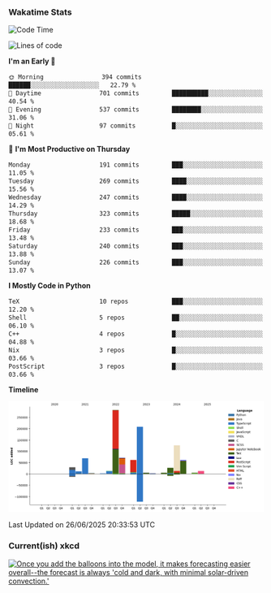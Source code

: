 ### Wakatime Stats
<!--START_SECTION:waka-->
![Code Time](http://img.shields.io/badge/Code%20Time-3%2C300%20hrs%2039%20mins-blue)

![Lines of code](https://img.shields.io/badge/From%20Hello%20World%20I%27ve%20Written-995.9%20thousand%20lines%20of%20code-blue)

**I'm an Early 🐤** 

```text
🌞 Morning                394 commits         ██████░░░░░░░░░░░░░░░░░░░   22.79 % 
🌆 Daytime                701 commits         ██████████░░░░░░░░░░░░░░░   40.54 % 
🌃 Evening                537 commits         ████████░░░░░░░░░░░░░░░░░   31.06 % 
🌙 Night                  97 commits          █░░░░░░░░░░░░░░░░░░░░░░░░   05.61 % 
```
📅 **I'm Most Productive on Thursday** 

```text
Monday                   191 commits         ███░░░░░░░░░░░░░░░░░░░░░░   11.05 % 
Tuesday                  269 commits         ████░░░░░░░░░░░░░░░░░░░░░   15.56 % 
Wednesday                247 commits         ████░░░░░░░░░░░░░░░░░░░░░   14.29 % 
Thursday                 323 commits         █████░░░░░░░░░░░░░░░░░░░░   18.68 % 
Friday                   233 commits         ███░░░░░░░░░░░░░░░░░░░░░░   13.48 % 
Saturday                 240 commits         ███░░░░░░░░░░░░░░░░░░░░░░   13.88 % 
Sunday                   226 commits         ███░░░░░░░░░░░░░░░░░░░░░░   13.07 % 
```


**I Mostly Code in Python** 

```text
TeX                      10 repos            ███░░░░░░░░░░░░░░░░░░░░░░   12.20 % 
Shell                    5 repos             ██░░░░░░░░░░░░░░░░░░░░░░░   06.10 % 
C++                      4 repos             █░░░░░░░░░░░░░░░░░░░░░░░░   04.88 % 
Nix                      3 repos             █░░░░░░░░░░░░░░░░░░░░░░░░   03.66 % 
PostScript               3 repos             █░░░░░░░░░░░░░░░░░░░░░░░░   03.66 % 
```



**Timeline**

![Lines of Code chart](https://raw.githubusercontent.com/joshuajeschek/joshuajeschek/main/assets/bar_graph.png)


 Last Updated on 26/06/2025 20:33:53 UTC
<!--END_SECTION:waka-->

### Current(ish) xkcd
<a id="xkcd-a" title="Once you add the balloons into the model, it makes forecasting easier overall--the forecast is always 'cold and dark, with minimal solar-driven convection.'" href="https://www.xkcd.com" target="_blank">
        <img align="center" id="xkcd-img" src="https://imgs.xkcd.com/comics/weather_balloons.png" alt="Once you add the balloons into the model, it makes forecasting easier overall--the forecast is always 'cold and dark, with minimal solar-driven convection.'" height=300 />
</a>
